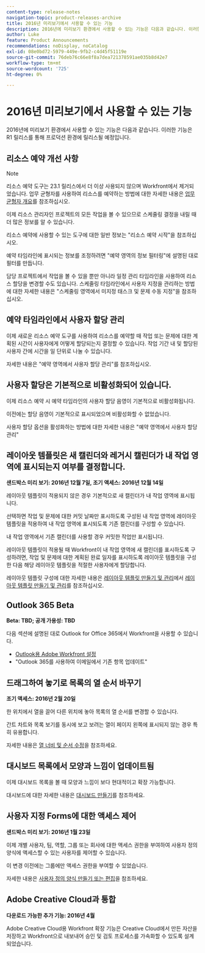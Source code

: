 ```yaml
---
content-type: release-notes
navigation-topic: product-releases-archive
title: 2016년 미리보기에서 사용할 수 있는 기능
description: 2016년에 미리보기 환경에서 사용할 수 있는 기능은 다음과 같습니다. 이러한 기능은 R1 릴리스를 통해 프로덕션 환경에 릴리스될 예정입니다.
author: Luke
feature: Product Announcements
recommendations: noDisplay, noCatalog
exl-id: 08e0bd72-5979-449e-9fb2-c4d45f51119e
source-git-commit: 76deb76c66e8f8a7dea721378591ae035b8d42e7
workflow-type: tm+mt
source-wordcount: '725'
ht-degree: 0%

---
```


# 2016년 미리보기에서 사용할 수 있는 기능

2016년에 미리보기 환경에서 사용할 수 있는 기능은 다음과 같습니다. 이러한 기능은 R1 릴리스를 통해 프로덕션 환경에 릴리스될 예정입니다.

## 리소스 예약 개선 사항

>[!NOTE]
>
>리소스 예약 도구는 23.1 릴리스에서 더 이상 사용되지 않으며 Workfront에서 제거되었습니다. 업무 균형자를 사용하여 리소스를 예약하는 방법에 대한 자세한 내용은 [업무 균형자 개요](../../../../resource-mgmt/workload-balancer/overview-workload-balancer.md)를 참조하십시오.

이제 리소스 관리자인 프로젝트의 모든 작업을 볼 수 있으므로 스케줄링 결정을 내릴 때 더 많은 정보를 알 수 있습니다.

리소스 예약에 사용할 수 있는 도구에 대한 일반 정보는 &quot;리소스 예약 시작&quot;을 참조하십시오.

예약 타임라인에 표시되는 정보를 조정하려면 &quot;예약 영역의 정보 필터링&quot;에 설명된 대로 필터를 만듭니다.

담당 프로젝트에서 작업을 볼 수 있을 뿐만 아니라 일정 관리 타임라인을 사용하여 리소스 할당을 변경할 수도 있습니다. 스케줄링 타임라인에서 사용자 지정을 관리하는 방법에 대한 자세한 내용은 &quot;스케줄링 영역에서 미지정 태스크 및 문제 수동 지정&quot;을 참조하십시오.

## 예약 타임라인에서 사용자 할당 관리

이제 새로운 리소스 예약 도구를 사용하여 리소스를 예약할 때 작업 또는 문제에 대한 계획된 시간이 사용자에게 어떻게 할당되는지 결정할 수 있습니다. 작업 기간 내 및 할당된 사용자 간에 시간을 일 단위로 나눌 수 있습니다.

자세한 내용은 &quot;예약 영역에서 사용자 할당 관리&quot;를 참조하십시오.

## 사용자 할당은 기본적으로 비활성화되어 있습니다.

이제 리소스 예약 시 예약 타임라인의 사용자 할당 음영이 기본적으로 비활성화됩니다.

이전에는 할당 음영이 기본적으로 표시되었으며 비활성화할 수 없었습니다.

사용자 할당 옵션을 활성화하는 방법에 대한 자세한 내용은
&quot;예약 영역에서 사용자 할당 관리&quot;

## 레이아웃 템플릿은 새 캘린더와 레거시 캘린더가 내 작업 영역에 표시되는지 여부를 결정합니다.

**샌드박스 미리 보기: 2016년 12월 7일, 조기 액세스: 2016년 12월 14일** 

레이아웃 템플릿이 적용되지 않은 경우 기본적으로 새 캘린더가 내 작업 영역에 표시됩니다.

선택하면 작업 및 문제에 대한 커밋 날짜만 표시하도록 구성된 내 작업 영역에 레이아웃 템플릿을 적용하여 내 작업 영역에 표시되도록 기존 캘린더를 구성할 수 있습니다.

내 작업 영역에서 기존 캘린더를 사용할 경우 커밋한 작업만 표시됩니다.

레이아웃 템플릿이 적용될 때 Workfront이 내 작업 영역에 새 캘린더를 표시하도록 구성하려면, 작업 및 문제에 대한 계획된 완료 일자를 표시하도록 레이아웃 템플릿을 구성한 다음 해당 레이아웃 템플릿을 적절한 사용자에게 할당합니다.

레이아웃 템플릿 구성에 대한 자세한 내용은 [레이아웃 템플릿 만들기 및 관리](../../../../administration-and-setup/customize-workfront/use-layout-templates/create-and-manage-layout-templates.md)에서 [레이아웃 템플릿 만들기 및 관리](../../../../administration-and-setup/customize-workfront/use-layout-templates/create-and-manage-layout-templates.md#customizing-my-work)를 참조하십시오.

## Outlook 365 Beta

**Beta: TBD; 공개 가용성: TBD**

다음 섹션에 설명된 대로 Outlook for Office 365에서 Workfront을 사용할 수 있습니다.

* [Outlook용 Adobe Workfront 설정](../../../../workfront-integrations-and-apps/using-workfront-with-outlook/set-up-workfront-for-outlook.md)
* &quot;Outlook 365를 사용하여 이메일에서 기존 항목 업데이트&quot;

## 드래그하여 놓기로 목록의 열 순서 바꾸기

**조기 액세스: 2016년 2월 20일**

한 위치에서 열을 끌어 다른 위치에 놓아 목록의 열 순서를 변경할 수 있습니다.

간트 차트와 목록 보기를 동시에 보고 보려는 열이 페이지 왼쪽에 표시되지 않는 경우 특히 유용합니다. 

자세한 내용은 [열 너비 및 순서 수정](../../../../reports-and-dashboards/reports/reporting-elements/modify-column-width-order.md)을 참조하세요.

## 대시보드 목록에서 모양과 느낌이 업데이트됨

이제 대시보드 목록을 볼 때 모양과 느낌이 보다 현대적이고 확장 가능합니다.

대시보드에 대한 자세한 내용은 [대시보드 만들기](../../../../reports-and-dashboards/dashboards/creating-and-managing-dashboards/create-dashboard.md)를 참조하세요.

## 사용자 지정 Forms에 대한 액세스 제어

**샌드박스 미리 보기: 2016년 1월 23일**

이제 개별 사용자, 팀, 역할, 그룹 또는 회사에 대한 액세스 권한을 부여하여 사용자 정의 양식에 액세스할 수 있는 사용자를 제어할 수 있습니다. 

이 변경 이전에는 그룹에만 액세스 권한을 부여할 수 있었습니다.

자세한 내용은 [사용자 정의 양식 만들기 또는 편집](../../../../administration-and-setup/customize-workfront/create-manage-custom-forms/create-or-edit-a-custom-form.md)을 참조하세요.

## Adobe Creative Cloud과 통합

**다운로드 가능한 추가 기능: 2016년 4월**

Adobe Creative Cloud용 Workfront 확장 기능은 Creative Cloud에서 만든 자산을 저장하고 Workfront으로 내보내어 승인 및 검토 프로세스를 가속화할 수 있도록 설계되었습니다.

